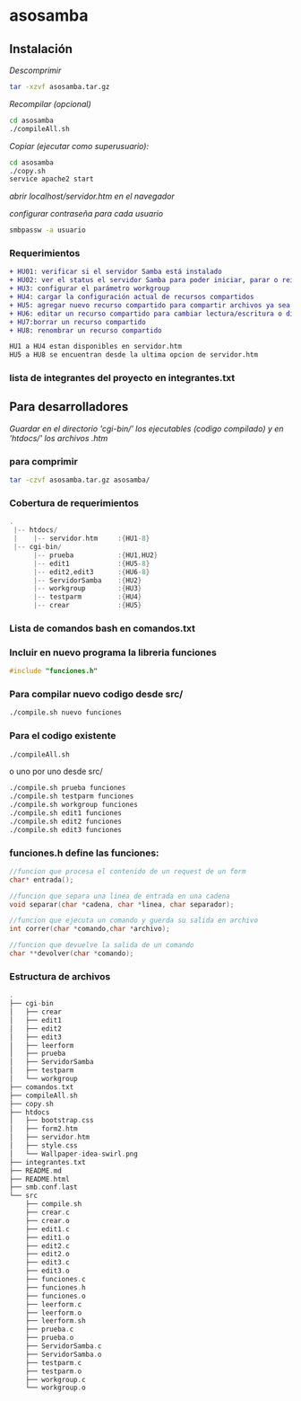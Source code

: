 # asosamba
## Instalación
_Descomprimir_
```sh
tar -xzvf asosamba.tar.gz
```
_Recompilar (opcional)_
```sh
cd asosamba
./compileAll.sh
```
_Copiar (ejecutar como superusuario):_
```sh
cd asosamba
./copy.sh
service apache2 start
```
_abrir localhost/servidor.htm en el navegador_

_configurar contraseña para cada usuario_
```sh
smbpassw -a usuario
```
### Requerimientos
```diff
+ HU01: verificar si el servidor Samba está instalado
+ HU02: ver el status el servidor Samba para poder iniciar, parar o reiniciar el servidor
+ HU3: configurar el parámetro workgroup 
+ HU4: cargar la configuración actual de recursos compartidos
+ HU5: agregar nuevo recurso compartido para compartir archivos ya sea escritura o lectura
+ HU6: editar un recurso compartido para cambiar lectura/escritura o directorio
+ HU7:borrar un recurso compartido 
+ HU8: renombrar un recurso compartido

HU1 a HU4 estan disponibles en servidor.htm 
HU5 a HU8 se encuentran desde la ultima opcion de servidor.htm 
```
### lista de integrantes del proyecto en integrantes.txt

## Para desarrolladores
_Guardar en el directorio 'cgi-bin/' los ejecutables (codigo compilado) y en 'htdocs/' los archivos .htm_
### para comprimir
```sh
tar -czvf asosamba.tar.gz asosamba/
```
### Cobertura de requerimientos
```c
.
 |-- htdocs/
 |    |-- servidor.htm     :{HU1-8}
 |-- cgi-bin/
      |-- prueba           :{HU1,HU2}
      |-- edit1            :{HU5-8}
      |-- edit2,edit3      :{HU6-8}
      |-- ServidorSamba    :{HU2}
      |-- workgroup        :{HU3}
      |-- testparm         :{HU4}
      |-- crear            :{HU5}
```	
### Lista de comandos bash en comandos.txt

### Incluir en nuevo programa la libreria funciones
```c
#include "funciones.h"
```
### Para compilar nuevo codigo desde src/
```sh
./compile.sh nuevo funciones
```
### Para el codigo existente
```sh
./compileAll.sh
```
o uno por uno desde src/
```sh
./compile.sh prueba funciones
./compile.sh testparm funciones
./compile.sh workgroup funciones
./compile.sh edit1 funciones
./compile.sh edit2 funciones
./compile.sh edit3 funciones
```


### funciones.h define las funciones: 
```c
//funcion que procesa el contenido de un request de un form
char* entrada(); 

//funcion que separa una linea de entrada en una cadena
void separar(char *cadena, char *linea, char separador);

//funcion que ejecuta un comando y guerda su salida en archivo
int correr(char *comando,char *archivo);

//funcion que devuelve la salida de un comando
char **devolver(char *comando);
```
### Estructura de archivos
```c
.
├── cgi-bin
│   ├── crear
│   ├── edit1
│   ├── edit2
│   ├── edit3
│   ├── leerform
│   ├── prueba
│   ├── ServidorSamba
│   ├── testparm
│   └── workgroup
├── comandos.txt
├── compileAll.sh
├── copy.sh
├── htdocs
│   ├── bootstrap.css
│   ├── form2.htm
│   ├── servidor.htm
│   ├── style.css
│   └── Wallpaper-idea-swirl.png
├── integrantes.txt
├── README.md
├── README.html
├── smb.conf.last
└── src
    ├── compile.sh
    ├── crear.c
    ├── crear.o
    ├── edit1.c
    ├── edit1.o
    ├── edit2.c
    ├── edit2.o
    ├── edit3.c
    ├── edit3.o
    ├── funciones.c
    ├── funciones.h
    ├── funciones.o
    ├── leerform.c
    ├── leerform.o
    ├── leerform.sh
    ├── prueba.c
    ├── prueba.o
    ├── ServidorSamba.c
    ├── ServidorSamba.o
    ├── testparm.c
    ├── testparm.o
    ├── workgroup.c
    └── workgroup.o
```
